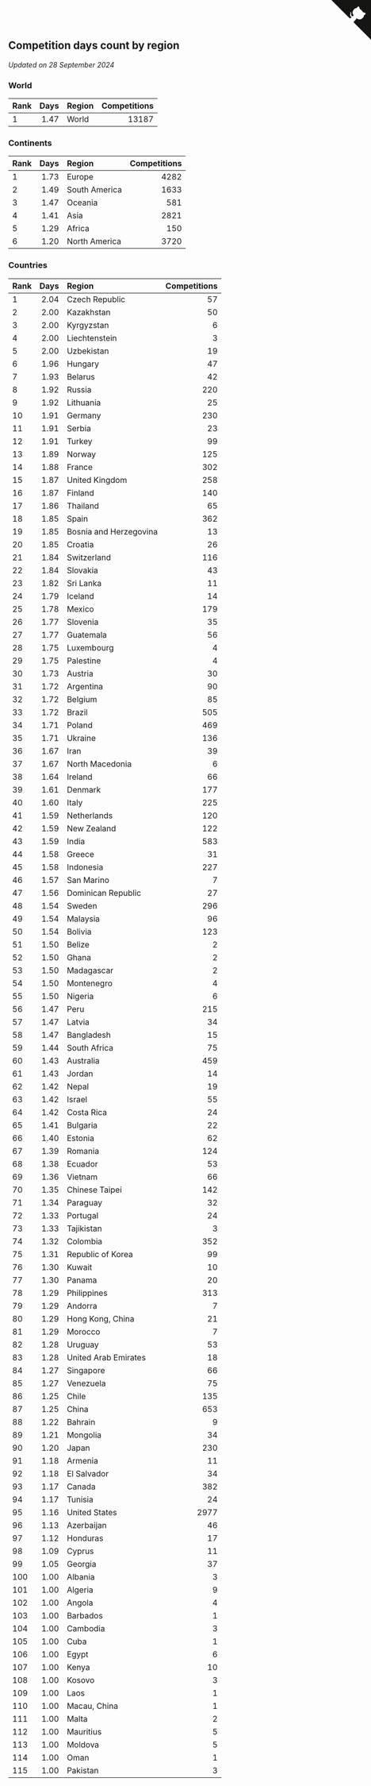 ## Competition days count by region

*Updated on 28 September 2024*


### World

| Rank | Days | Region | Competitions |
| :--- | ---: | :--- | ---: |
| 1 | 1.47 | World | 13187 |

### Continents

| Rank | Days | Region | Competitions |
| :--- | ---: | :--- | ---: |
| 1 | 1.73 | Europe | 4282 |
| 2 | 1.49 | South America | 1633 |
| 3 | 1.47 | Oceania | 581 |
| 4 | 1.41 | Asia | 2821 |
| 5 | 1.29 | Africa | 150 |
| 6 | 1.20 | North America | 3720 |

### Countries

| Rank | Days | Region | Competitions |
| :--- | ---: | :--- | ---: |
| 1 | 2.04 | Czech Republic | 57 |
| 2 | 2.00 | Kazakhstan | 50 |
| 3 | 2.00 | Kyrgyzstan | 6 |
| 4 | 2.00 | Liechtenstein | 3 |
| 5 | 2.00 | Uzbekistan | 19 |
| 6 | 1.96 | Hungary | 47 |
| 7 | 1.93 | Belarus | 42 |
| 8 | 1.92 | Russia | 220 |
| 9 | 1.92 | Lithuania | 25 |
| 10 | 1.91 | Germany | 230 |
| 11 | 1.91 | Serbia | 23 |
| 12 | 1.91 | Turkey | 99 |
| 13 | 1.89 | Norway | 125 |
| 14 | 1.88 | France | 302 |
| 15 | 1.87 | United Kingdom | 258 |
| 16 | 1.87 | Finland | 140 |
| 17 | 1.86 | Thailand | 65 |
| 18 | 1.85 | Spain | 362 |
| 19 | 1.85 | Bosnia and Herzegovina | 13 |
| 20 | 1.85 | Croatia | 26 |
| 21 | 1.84 | Switzerland | 116 |
| 22 | 1.84 | Slovakia | 43 |
| 23 | 1.82 | Sri Lanka | 11 |
| 24 | 1.79 | Iceland | 14 |
| 25 | 1.78 | Mexico | 179 |
| 26 | 1.77 | Slovenia | 35 |
| 27 | 1.77 | Guatemala | 56 |
| 28 | 1.75 | Luxembourg | 4 |
| 29 | 1.75 | Palestine | 4 |
| 30 | 1.73 | Austria | 30 |
| 31 | 1.72 | Argentina | 90 |
| 32 | 1.72 | Belgium | 85 |
| 33 | 1.72 | Brazil | 505 |
| 34 | 1.71 | Poland | 469 |
| 35 | 1.71 | Ukraine | 136 |
| 36 | 1.67 | Iran | 39 |
| 37 | 1.67 | North Macedonia | 6 |
| 38 | 1.64 | Ireland | 66 |
| 39 | 1.61 | Denmark | 177 |
| 40 | 1.60 | Italy | 225 |
| 41 | 1.59 | Netherlands | 120 |
| 42 | 1.59 | New Zealand | 122 |
| 43 | 1.59 | India | 583 |
| 44 | 1.58 | Greece | 31 |
| 45 | 1.58 | Indonesia | 227 |
| 46 | 1.57 | San Marino | 7 |
| 47 | 1.56 | Dominican Republic | 27 |
| 48 | 1.54 | Sweden | 296 |
| 49 | 1.54 | Malaysia | 96 |
| 50 | 1.54 | Bolivia | 123 |
| 51 | 1.50 | Belize | 2 |
| 52 | 1.50 | Ghana | 2 |
| 53 | 1.50 | Madagascar | 2 |
| 54 | 1.50 | Montenegro | 4 |
| 55 | 1.50 | Nigeria | 6 |
| 56 | 1.47 | Peru | 215 |
| 57 | 1.47 | Latvia | 34 |
| 58 | 1.47 | Bangladesh | 15 |
| 59 | 1.44 | South Africa | 75 |
| 60 | 1.43 | Australia | 459 |
| 61 | 1.43 | Jordan | 14 |
| 62 | 1.42 | Nepal | 19 |
| 63 | 1.42 | Israel | 55 |
| 64 | 1.42 | Costa Rica | 24 |
| 65 | 1.41 | Bulgaria | 22 |
| 66 | 1.40 | Estonia | 62 |
| 67 | 1.39 | Romania | 124 |
| 68 | 1.38 | Ecuador | 53 |
| 69 | 1.36 | Vietnam | 66 |
| 70 | 1.35 | Chinese Taipei | 142 |
| 71 | 1.34 | Paraguay | 32 |
| 72 | 1.33 | Portugal | 24 |
| 73 | 1.33 | Tajikistan | 3 |
| 74 | 1.32 | Colombia | 352 |
| 75 | 1.31 | Republic of Korea | 99 |
| 76 | 1.30 | Kuwait | 10 |
| 77 | 1.30 | Panama | 20 |
| 78 | 1.29 | Philippines | 313 |
| 79 | 1.29 | Andorra | 7 |
| 80 | 1.29 | Hong Kong, China | 21 |
| 81 | 1.29 | Morocco | 7 |
| 82 | 1.28 | Uruguay | 53 |
| 83 | 1.28 | United Arab Emirates | 18 |
| 84 | 1.27 | Singapore | 66 |
| 85 | 1.27 | Venezuela | 75 |
| 86 | 1.25 | Chile | 135 |
| 87 | 1.25 | China | 653 |
| 88 | 1.22 | Bahrain | 9 |
| 89 | 1.21 | Mongolia | 34 |
| 90 | 1.20 | Japan | 230 |
| 91 | 1.18 | Armenia | 11 |
| 92 | 1.18 | El Salvador | 34 |
| 93 | 1.17 | Canada | 382 |
| 94 | 1.17 | Tunisia | 24 |
| 95 | 1.16 | United States | 2977 |
| 96 | 1.13 | Azerbaijan | 46 |
| 97 | 1.12 | Honduras | 17 |
| 98 | 1.09 | Cyprus | 11 |
| 99 | 1.05 | Georgia | 37 |
| 100 | 1.00 | Albania | 3 |
| 101 | 1.00 | Algeria | 9 |
| 102 | 1.00 | Angola | 4 |
| 103 | 1.00 | Barbados | 1 |
| 104 | 1.00 | Cambodia | 3 |
| 105 | 1.00 | Cuba | 1 |
| 106 | 1.00 | Egypt | 6 |
| 107 | 1.00 | Kenya | 10 |
| 108 | 1.00 | Kosovo | 3 |
| 109 | 1.00 | Laos | 1 |
| 110 | 1.00 | Macau, China | 1 |
| 111 | 1.00 | Malta | 2 |
| 112 | 1.00 | Mauritius | 5 |
| 113 | 1.00 | Moldova | 5 |
| 114 | 1.00 | Oman | 1 |
| 115 | 1.00 | Pakistan | 3 |


<a href="https://github.com/JustinTimeCuber/wca_statistics" class="github-corner" aria-label="View source on Github"><svg width="80" height="80" viewBox="0 0 250 250" style="fill:#151513; color:#fff; position: absolute; top: 0; border: 0; right: 0;" aria-hidden="true"><path d="M0,0 L115,115 L130,115 L142,142 L250,250 L250,0 Z"></path><path d="M128.3,109.0 C113.8,99.7 119.0,89.6 119.0,89.6 C122.0,82.7 120.5,78.6 120.5,78.6 C119.2,72.0 123.4,76.3 123.4,76.3 C127.3,80.9 125.5,87.3 125.5,87.3 C122.9,97.6 130.6,101.9 134.4,103.2" fill="currentColor" style="transform-origin: 130px 106px;" class="octo-arm"></path><path d="M115.0,115.0 C114.9,115.1 118.7,116.5 119.8,115.4 L133.7,101.6 C136.9,99.2 139.9,98.4 142.2,98.6 C133.8,88.0 127.5,74.4 143.8,58.0 C148.5,53.4 154.0,51.2 159.7,51.0 C160.3,49.4 163.2,43.6 171.4,40.1 C171.4,40.1 176.1,42.5 178.8,56.2 C183.1,58.6 187.2,61.8 190.9,65.4 C194.5,69.0 197.7,73.2 200.1,77.6 C213.8,80.2 216.3,84.9 216.3,84.9 C212.7,93.1 206.9,96.0 205.4,96.6 C205.1,102.4 203.0,107.8 198.3,112.5 C181.9,128.9 168.3,122.5 157.7,114.1 C157.9,116.9 156.7,120.9 152.7,124.9 L141.0,136.5 C139.8,137.7 141.6,141.9 141.8,141.8 Z" fill="currentColor" class="octo-body"></path></svg></a><style>.github-corner:hover .octo-arm{animation:octocat-wave 560ms ease-in-out}@keyframes octocat-wave{0%,100%{transform:rotate(0)}20%,60%{transform:rotate(-25deg)}40%,80%{transform:rotate(10deg)}}@media (max-width:500px){.github-corner:hover .octo-arm{animation:none}.github-corner .octo-arm{animation:octocat-wave 560ms ease-in-out}}</style>
